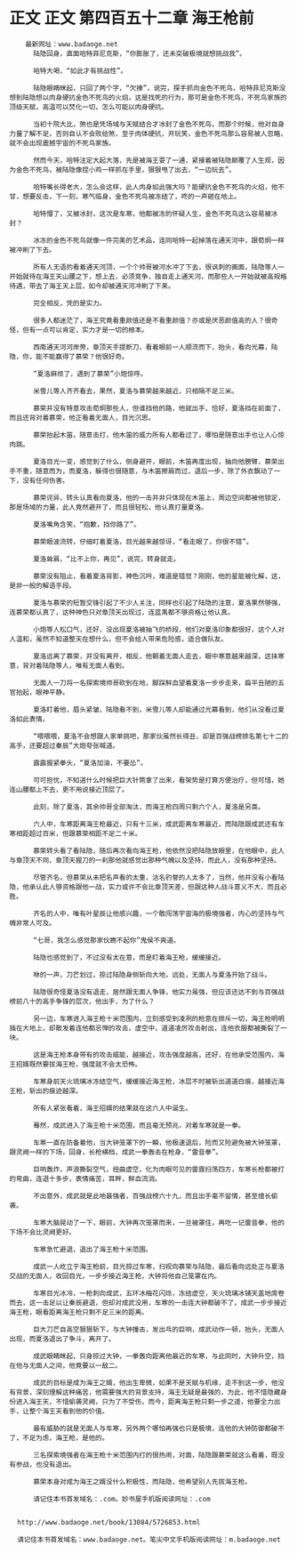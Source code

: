 # 正文 正文 第四百五十二章 海王枪前
        最新网址：www.badaoge.net
          陆隐回身，直面哈特菲尼克斯，“你膨胀了，还未突破极境就想挑战我”。
      
          哈特大喝，“如此才有挑战性”。
      
          陆隐眼睛眯起，只回了两个字，“欠揍”，说完，探手抓向金色不死鸟，哈特菲尼克斯没想到陆隐想以肉身硬抗金色不死鸟的火焰，这是找死的行为，那可是金色不死鸟，不死鸟家族的顶级天赋，高温可以焚化一切，怎么可能以肉身硬抗。
      
          当初十院大比，煞也是凭场域与天赋结合才冰封了金色不死鸟，而那个时候，他对自身力量了解不足，否则自认不会败给煞，至于肉体硬抗，开玩笑，金色不死鸟那么容易被人忽略，就不会出现震撼宇宙的不死鸟家族。
      
          然而今天，哈特注定大起大落，先是被海王耍了一通，紧接着被陆隐颠覆了人生观，因为金色不死鸟，被陆隐像捏小鸡一样抓在手里，狠狠甩了出去，“一边玩去”。
      
          哈特嘴长得老大，怎么会这样，此人肉身如此强大吗？能硬抗金色不死鸟的火焰，他不甘，想要反击，下一刻，寒气临身，金色不死鸟被冻结了，咚的一声砸在地上。
      
          哈特懵了，又被冰封，这次是车寒，他都被冻的怀疑人生，金色不死鸟这么容易被冰封？
      
          冰冻的金色不死鸟就像一件完美的艺术品，连同哈特一起掉落在通天河中，跟荀炯一样被冲刷了下去。
      
          所有人无语的看着通天河顶，一个个帅哥被河水冲了下去，很讽刺的画面，陆隐等人一开始就待在海王天山腰之下，想上去，必须竞争，独自走上通天河，而那些人一开始就被高规格待遇，带去了海王天上层，如今却被通天河冲刷了下来。
      
          完全相反，凭的是实力。
      
          很多人都迷茫了，海王究竟看重颜值还是不看重颜值？亦或是厌恶颜值高的人？很奇怪，但有一点可以肯定，实力才是一切的根本。
      
          西南通天河河岸旁，章顶天手提断刀，看着眼前一人顺流而下，抬头，看向光幕，陆隐，你，能不能赢得了慕荣？他很好奇。
      
          “夏洛麻烦了，遇到了慕荣”小炮惊呼。
      
          米雪儿等人齐齐看去，果然，夏洛与慕荣越来越近，只相隔不足三米。
      
          慕荣并没有特意攻击荀炯那些人，但谁挡他的路，他就出手，恰好，夏洛挡在前面了，而且还背对着慕荣，他正看着无面人，目光沉思。
      
          慕荣抬起木笛，随意击打，他木笛的威力所有人都看过了，哪怕是随意出手也让人心惊肉跳。
      
          夏洛目光一变，感觉到了什么，侧身避开，眼前，木笛再度出现，抽向他膀臂，慕荣出手不重，随意而为，而夏洛，躲得也很随意，与木笛擦肩而过，退后一步，除了外衣飘动了一下，没有任何伤害。
      
          慕荣诧异，转头认真看向夏洛，他的一击并非只体现在木笛上，周边空间都被他锁定，那是场域的力量，此人竟然避开了，而且很轻松，他认真打量夏洛。
      
          夏洛嘴角含笑，“抱歉，挡你路了”。
      
          慕荣眼波流转，仔细盯着夏洛，目光越来越惊讶，“看走眼了，你很不错”。
      
          夏洛耸肩，“比不上你，再见”，说完，转身就走。
      
          慕荣没有阻止，看着夏洛背影，神色沉吟，难道是错觉？刚刚，他的星能被化解，这，是非一般的解语手段。
      
          夏洛与慕荣的短暂交锋引起了不少人关注，同样也引起了陆隐的注意，夏洛果然够强，连慕荣都认真了，这种神色只对章顶天出现过，连蓝禹都不够资格让他认真。
      
          小炮等人松口气，还好，没出现夏洛被抽飞的桥段，他们对夏洛印象都很好，这个人对人温和，虽然不知道整天在想什么，但不会给人带来危险感，适合做队友。
      
          夏洛远离了慕荣，并没有离开，相反，他朝着无面人走去，眼中寒意越来越深，这抹寒意，背对着陆隐等人，唯有无面人看到。
      
          无面人一刀将一名探索境帅哥砍到在地，脚踩鲜血望着夏洛一步步走来，扁平丑陋的五官抬起，眼神平静。
      
          夏洛盯着他，眉头紧皱，陆隐看不到，米雪儿等人却能通过光幕看到，他们从没看过夏洛如此表情。
      
          “喂喂喂，夏洛不会想跟人家单挑吧，那家伙虽然长得丑，却是百强战榜排名第七十二的高手，还要超过秦辰”大炮夸张喊道。
      
          露露握紧拳头，“夏洛加油，不要怂”。
      
          可可担忧，不知道什么时候把巨大针筒拿了出来，看架势是打算方便治疗，但可惜，她连山腰都上不去，更不用说接近顶层了。
      
          此刻，除了夏洛，其余帅哥全部淘汰，而海王枪四周只剩六个人，夏洛是另类。
      
          六人中，车寒距离海王枪最近，只有十三米，成武距离车寒最近，而陆隐跟成武还有车寒相距超过百米，但跟慕荣相距不足二十米。
      
          慕荣转头看了看陆隐，随后再次看向海王枪，他依然没把陆隐放眼里，在他眼中，此人与章顶天不同，章顶天握刀的一刹那他就感觉出那种气魄以及坚持，而此人，没有那种坚持。
      
          尽管齐名，但慕荣从未把名声看的太重，沽名钓誉的人太多了，当然，他并没有小看陆隐，他承认此人够资格跟他一战，实力或许不会比章顶天差，但跟这种人战斗意义不大，而且必胜。
      
          齐名的人中，唯有叶星辰让他感兴趣，一个敢闯荡宇宙海的极境强者，内心的坚持与气魄非常人可及。
      
          “七哥，我怎么感觉那家伙瞧不起你”鬼侯不爽道。
      
          陆隐也感觉到了，不过没有太在意，而是盯着海王枪，缓缓接近。
      
          咻的一声，刀芒划过，掠过陆隐身侧斩向大地，远处，无面人与夏洛开始了战斗。
      
          陆隐很奇怪夏洛没有退走，居然跟无面人争锋，他实力虽强，但应该还达不到与百强战榜前八十的高手争锋的层次，他出手，为了什么？
      
          另一边，车寒进入海王枪十米范围内，立刻感受到凌冽的枪意在排斥一切，海王枪明明插在大地上，却散发着连他都忌惮的攻击，虚空中，道道凌厉攻击射出，连他衣服都被撕裂了一块。
      
          这是海王枪本身带有的攻击威能，越接近，攻击强度越高，还好，在他承受范围内，海王招婿既然要拔海王枪，强度就不会太恐怖。
      
          车寒身前天火琉璃冰冻结空气，缓缓接近海王枪，冰层不时被斩出道道白痕，越接近海王枪，斩出的痕迹越深。
      
          所有人紧张看着，海王招婿的结果就在这六人中诞生。
      
          蓦然，成武进入了海王枪十米范围，而且毫无预兆，对着车寒就是一拳。
      
          车寒一直在防备着他，当大钟笼罩下的一瞬，他极速退后，险而又险避免被大钟笼罩，跟灵阙一样的下场，回身，长枪横档，成武一拳轰击在枪身，“雷音拳”。
      
          巨响轰炸，声浪撕裂空气，扭曲虚空，化为肉眼可见的雷霆扫荡四方，车寒长枪都被打的弯曲，连退十多步，表情痛苦，耳畔，鲜血流淌。
      
          不出意外，成武就是此地最强者，百强战榜六十九，而且出手毫不留情，甚至擅长偷袭。
      
          车寒大脑晃动了一下，眼前，大钟再次笼罩而来，一旦被罩住，再吃一记雷音拳，他的下场不会比灵阙更好。
      
          车寒急忙避退，退出了海王枪十米范围。
      
          成武一人屹立于海王枪前，目光掠过车寒，扫视向慕荣与陆隐，最后看向远处正与夏洛交战的无面人，收回目光，一步步接近海王枪，大钟将他自己笼罩在内。
      
          车寒目光冰冷，一枪刺向成武，五环冰梅花闪烁，冻结虚空，天火琉璃冰铺天盖地席卷而去，这一击足以让秦辰避退，但却对成武没用，车寒的一击连大钟都破不了，成武一步步接近海王枪，眼看距离海王枪只剩不足三米的距离。
      
          巨大刀芒自高空狠狠斩下，与大钟撞击，发出乓的巨响，成武动作一顿，抬头，无面人出现，而夏洛退出了争斗，离开了。
      
          成武眼睛眯起，只身掠过大钟，一拳轰向距离他最近的车寒，与此同时，大钟升空，挡在他与无面人之间，他竟要以一敌二。
      
          成武的目标是成为海王之婿，他出生卑微，如果不是天赋与机缘，走不到这一步，他没有背景，深刻理解这种痛苦，他需要强大的背景支持，海王无疑是最强的，为此，他不惜隐藏身份进入海王天，不惜偷袭灵阙，只为了不受伤，而今，距离海王枪只剩一步之遥，他要全力出手，让整个海王天看到他的价值。
      
          最有威胁的就是无面人与车寒，另外两个哪怕再强也只是极境，连他的大钟防御都破不了，不足为虑，海王枪，是他的。
      
          三名探索境强者在海王枪十米范围内打的很热闹，对面，陆隐跟慕荣就这么看着，既没有参战，也没有退出。
      
          慕荣本身对成为海王之婿没什么积极性，而陆隐，他希望别人先拔海王枪。
      
          请记住本书首发域名：.com。妙书屋手机版阅读网址：.com
      
      
      http://www.badaoge.net/book/13084/5726853.html
      
      请记住本书首发域名：www.badaoge.net。笔尖中文手机版阅读网址：m.badaoge.net